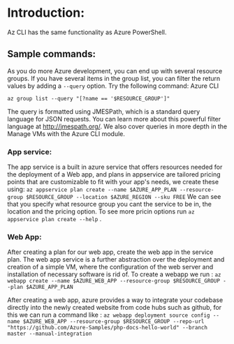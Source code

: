 # Introduction:
Az CLI has the same functionality as Azure PowerShell.

## Sample commands:
As you do more Azure development, you can end up with several resource groups. If you have several items in the group list, you can filter the return values by adding a `--query` option. Try the following command:
Azure CLI

`az group list --query "[?name == '$RESOURCE_GROUP']"`

The query is formatted using JMESPath, which is a standard query language for JSON requests. You can learn more about this powerful filter language at http://jmespath.org/. We also cover queries in more depth in the Manage VMs with the Azure CLI module.

### App service:
The app service is a built in azure service that offers resources needed for the deployment of a Web app, and plans in appservice are tailored pricing points that are customizable to fit with your app's needs, we create these using: 
`az appservice plan create --name $AZURE_APP_PLAN --resource-group $RESOURCE_GROUP --location $AZURE_REGION --sku FREE`
We can see that you specify what resource group you cant the service to be in, the location and the pricing option. To see more pricin options run `az appservice plan create --help` .

### Web	App: 
After creating a plan for our web app, create the web app in the service plan.
The web app service is a further abstraction over the deployment and creation of a simple VM, where the configuration of the web server and installation of necessary software is rid of.
To create a webapp we run : 
`az webapp create --name $AZURE_WEB_APP --resource-group $RESOURCE_GROUP --plan $AZURE_APP_PLAN`

After creating a web app, azure provides a way to integrate your codebase directly into the newly created website from code hubs such as github, for this we can run a command like :
`az webapp deployment source config --name $AZURE_WEB_APP --resource-group $RESOURCE_GROUP --repo-url "https://github.com/Azure-Samples/php-docs-hello-world" --branch master --manual-integration`